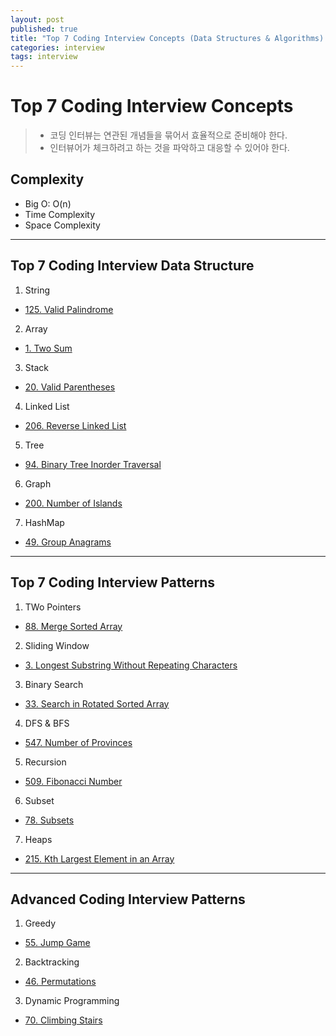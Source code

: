 ```yaml
---
layout: post
published: true
title: "Top 7 Coding Interview Concepts (Data Structures & Algorithms) - Basic"
categories: interview
tags: interview 
---
```


# Top 7 Coding Interview Concepts
> - 코딩 인터뷰는 연관된 개념들을 묶어서 효율적으로 준비해야 한다.
> - 인터뷰어가 체크하려고 하는 것을 파악하고 대응할 수 있어야 한다.

## Complexity
- Big O: O(n)
- Time Complexity
- Space Complexity

---

## Top 7 Coding Interview Data Structure

1. String
- [125. Valid Palindrome](https://leetcode.com/problems/valid-palindrome/)

2. Array
- [1. Two Sum](https://leetcode.com/problems/two-sum/)

3. Stack
- [20. Valid Parentheses](https://leetcode.com/problems/valid-parentheses/)

4. Linked List
- [206. Reverse Linked List](https://leetcode.com/problems/reverse-linked-list/)

5. Tree
- [94. Binary Tree Inorder Traversal](https://leetcode.com/problems/binary-tree-inorder-traversal/)

6. Graph
- [200. Number of Islands](https://leetcode.com/problems/number-of-islands/)

7. HashMap
- [49. Group Anagrams](https://leetcode.com/problems/group-anagrams/)

---

## Top 7 Coding Interview Patterns

1. TWo Pointers
- [88. Merge Sorted Array](https://leetcode.com/problems/merge-sorted-array/)

2. Sliding Window
- [3. Longest Substring Without Repeating Characters](https://leetcode.com/problems/longest-substring-without-repeating-characters/)

3. Binary Search
- [33. Search in Rotated Sorted Array](https://leetcode.com/problems/search-in-rotated-sorted-array/)

4. DFS & BFS
- [547. Number of Provinces](https://leetcode.com/problems/number-of-provinces/)

5. Recursion
- [509. Fibonacci Number](https://leetcode.com/problems/fibonacci-number/)

6. Subset
- [78. Subsets](https://leetcode.com/problems/subsets/)

7. Heaps
- [215. Kth Largest Element in an Array](https://leetcode.com/problems/kth-largest-element-in-an-array/)


---

## Advanced Coding Interview Patterns

1. Greedy
- [55. Jump Game](https://leetcode.com/problems/jump-game/)

2. Backtracking
- [46. Permutations](https://leetcode.com/problems/permutations/solution/)

3. Dynamic Programming
- [70. Climbing Stairs](https://leetcode.com/problems/climbing-stairs/)